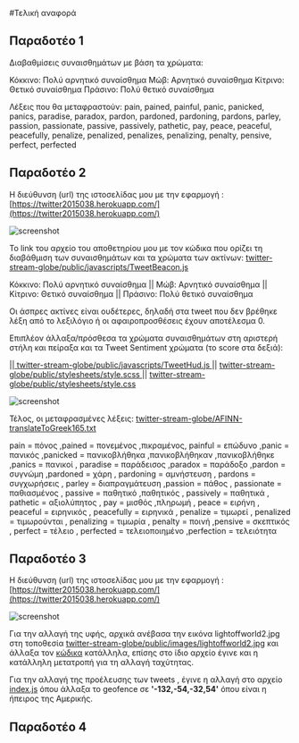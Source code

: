 #Τελική αναφορά 


## Παραδοτέο 1

Διαβαθμίσεις συναισθημάτων με βάση τα χρώματα:

Κόκκινο: Πολύ αρνητικό συναίσθημα
Μώβ: Αρνητικό συναίσθημα
Κίτρινο: Θετικό συναίσθημα
Πράσινο: Πολύ θετικό συναίσθημα

Λέξεις που θα μεταφραστούν: 
pain, pained, painful, panic, panicked, panics, paradise, paradox, pardon, pardoned, pardoning, pardons, parley, passion, passionate, passive, passively, pathetic, pay, peace, peaceful, peacefully, penalize, penalized, penalizes, penalizing, penalty, pensive, perfect, perfected

## Παραδοτέο 2

Η διεύθυνση (url) της ιστοσελίδας μου με την εφαρμογή :
[https://twitter2015038.herokuapp.com/](https://twitter2015038.herokuapp.com/)


![screenshot](https://github.com/sakis475/cscw/blob/2o-%CE%A0%CE%B1%CF%81%CE%B1%CE%B4%CE%BF%CF%84%CE%AD%CE%BF/projects/2015038/%20color%20changed.png?raw=true)

Το link του αρχείο του αποθετηρίου μου με τον κώδικα που ορίζει τη διαβάθμιση των συναισθημάτων και τα χρώματα των ακτίνων:
[ twitter-stream-globe/public/javascripts/TweetBeacon.js
](https://github.com/sakis475/twitter-stream-globe/blob/2%CE%BF-%CE%A0%CE%B1%CF%81%CE%B1%CE%B4%CE%BF%CF%84%CE%AD%CE%BF%28%CE%B1%CE%BB%CE%BB%CE%B1%CE%B3%CE%AE-%CF%87%CF%81%CF%89%CE%BC%CE%AC%CF%84%CF%89%CE%BD-%29/public/javascripts/TweetBeacon.js)

Κόκκινο: Πολύ αρνητικό συναίσθημα || Μώβ: Αρνητικό συναίσθημα || Κίτρινο: Θετικό συναίσθημα || Πράσινο: Πολύ θετικό συναίσθημα

Οι άσπρες ακτίνες είναι ουδέτερες, δηλαδή  στα tweet που δεν βρέθηκε λέξη από το λεξιλόγιο ή οι αφαιροπροσθέσεις έχουν αποτέλεσμα 0.

Επιπλέον άλλαξα/πρόσθεσα τα χρώματα συναισθημάτων στη αριστερή στήλη και πείραξα και τα Tweet Sentiment χρώματα (το score στα δεξιά): 

||[ twitter-stream-globe/public/javascripts/TweetHud.js
](https://github.com/sakis475/twitter-stream-globe/blob/2%CE%BF-%CE%A0%CE%B1%CF%81%CE%B1%CE%B4%CE%BF%CF%84%CE%AD%CE%BF%28%CE%B1%CE%BB%CE%BB%CE%B1%CE%B3%CE%AE-%CF%87%CF%81%CF%89%CE%BC%CE%AC%CF%84%CF%89%CE%BD-%29/public/javascripts/TweetHud.js) 
||
[  twitter-stream-globe/public/stylesheets/style.scss
](https://github.com/sakis475/twitter-stream-globe/blob/2%CE%BF-%CE%A0%CE%B1%CF%81%CE%B1%CE%B4%CE%BF%CF%84%CE%AD%CE%BF(%CE%B1%CE%BB%CE%BB%CE%B1%CE%B3%CE%AE-%CF%87%CF%81%CF%89%CE%BC%CE%AC%CF%84%CF%89%CE%BD-)/public/stylesheets/style.scss) 
||
[   twitter-stream-globe/public/stylesheets/style.css 
](https://github.com/sakis475/twitter-stream-globe/blob/2%CE%BF-%CE%A0%CE%B1%CF%81%CE%B1%CE%B4%CE%BF%CF%84%CE%AD%CE%BF(%CE%B1%CE%BB%CE%BB%CE%B1%CE%B3%CE%AE-%CF%87%CF%81%CF%89%CE%BC%CE%AC%CF%84%CF%89%CE%BD-)/public/stylesheets/style.css)


![screenshot](https://github.com/sakis475/cscw/blob/2o-%CE%A0%CE%B1%CF%81%CE%B1%CE%B4%CE%BF%CF%84%CE%AD%CE%BF/projects/2015038/left%20hud.png?raw=true)

Τέλος, οι μεταφρασμένες λέξεις: [ twitter-stream-globe/AFINN-translateToGreek165.txt
](https://github.com/sakis475/twitter-stream-globe/blob/2%CE%BF-%CE%A0%CE%B1%CF%81%CE%B1%CE%B4%CE%BF%CF%84%CE%AD%CE%BF(%CE%BC%CE%B5%CF%84%CE%AC%CF%86%CF%81%CE%B1%CF%83%CE%B7-%CE%BB%CE%AD%CE%BE%CE%B5%CF%89%CE%BD-)/AFINN-translateToGreek165.txt)

pain = πόνος ,pained = πονεμένος ,πικραμένος, painful = επώδυνο ,panic = πανικός ,panicked = πανικοβλήθηκα ,πανικοβλήθηκαν ,πανικοβλήθηκε ,panics = πανικοί , paradise = παράδεισος ,paradox	= παράδοξο ,pardon = συγνώμη ,pardoned = χάρη , pardoning = αμνήστευση , pardons = συγχωρήσεις , parley = διαπραγμάτευση ,passion = πάθος , passionate = παθιασμένος , passive	= παθητικό ,παθητικός , passively = παθητικά , pathetic = αξιολύπητος , pay = μισθός ,πληρωμή , peace = ειρήνη , peaceful = ειρηνικός , peacefully = ειρηνικά , penalize = τιμωρεί , penalized = τιμωρούνται , penalizing = τιμωρία  , penalty	= ποινή  ,pensive = σκεπτικός  , perfect = τέλειο  , perfected = τελειοποιημένο ,perfection = τελειότητα 

## Παραδοτέο 3

Η διεύθυνση (url) της ιστοσελίδας μου με την εφαρμογή :
[https://twitter2015038.herokuapp.com/](https://twitter2015038.herokuapp.com/)

![screenshot](https://raw.githubusercontent.com/sakis475/cscw/3%CE%BF-%CE%A0%CE%B1%CF%81%CE%B1%CE%B4%CE%BF%CF%84%CE%AD%CE%BF/projects/2015038/global3oparadoteo.png)


Για την αλλαγή της υφής, αρχικά ανέβασα την εικόνα lightoffworld2.jpg στη τοποθεσία  [twitter-stream-globe/public/images/lightoffworld2.jpg](https://github.com/sakis475/twitter-stream-globe/blob/3o-%CE%A0%CE%B1%CF%81%CE%B1%CE%B4%CE%BF%CF%84%CE%AD%CE%BF/public/images/lightoffworld2.jpg) και άλλαξα τον [κώδικα](https://github.com/sakis475/twitter-stream-globe/blob/3o-%CE%A0%CE%B1%CF%81%CE%B1%CE%B4%CE%BF%CF%84%CE%AD%CE%BF/public/javascripts/TwitterStreamGlobe.js) κατάλληλα, επίσης στο ίδιο αρχείο έγινε και η κατάλληλη μετατροπή για τη αλλαγή ταχύτητας.

Για την αλλαγή της προέλευσης των tweets , έγινε η αλλαγή στο αρχείο [index.js](https://github.com/sakis475/twitter-stream-globe/blob/3o-%CE%A0%CE%B1%CF%81%CE%B1%CE%B4%CE%BF%CF%84%CE%AD%CE%BF/tweet-publisher/index.js) όπου άλλαξα το geofence σε **'-132,-54,-32,54'** όπου είναι η ήπειρος της Αμερικής.

## Παραδοτέο 4
